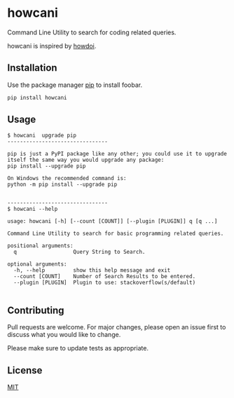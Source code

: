 # howcani

Command Line Utility to search for coding related queries.

howcani is inspired by [howdoi](https://github.com/gleitz/howdoi).

## Installation

Use the package manager [pip](https://pip.pypa.io/en/stable/) to install foobar.

```bash
pip install howcani 
```

## Usage

```
$ howcani  upgrade pip
--------------------------------

pip is just a PyPI package like any other; you could use it to upgrade itself the same way you would upgrade any package:
pip install --upgrade pip

On Windows the recommended command is:
python -m pip install --upgrade pip


--------------------------------
$ howcani --help

usage: howcani [-h] [--count [COUNT]] [--plugin [PLUGIN]] q [q ...]

Command Line Utility to search for basic programming related queries.

positional arguments:
  q                  Query String to Search.

optional arguments:
  -h, --help         show this help message and exit
  --count [COUNT]    Number of Search Results to be entered.
  --plugin [PLUGIN]  Plugin to use: stackoverflow(s/default)


```

## Contributing
Pull requests are welcome. For major changes, please open an issue first to discuss what you would like to change.

Please make sure to update tests as appropriate.

## License
[MIT](https://choosealicense.com/licenses/mit/)